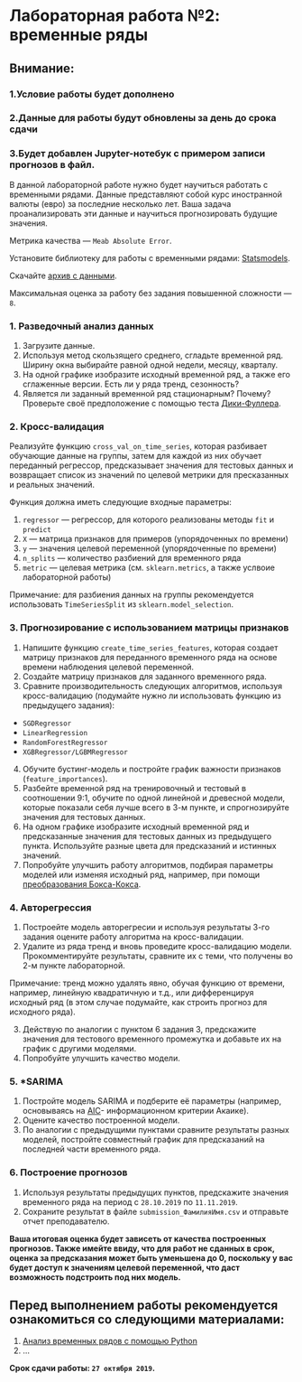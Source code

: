 ﻿# Лабораторная работа №2: временные ряды

## Внимание: 
### 1.Условие работы будет дополнено
### 2.Данные для работы будут обновлены за день до срока сдачи
### 3.Будет добавлен Jupyter-нотебук с примером записи прогнозов в файл.

В данной лабораторной работе нужно будет научиться работать с временными рядами. Данные представляют собой курс иностранной валюты (евро) за последние несколько лет. Ваша задача проанализировать эти данные и научиться прогнозировать
будущие значения.
 
Метрика качества — `Meab Absolute Error`.

Установите библиотеку для работы с временными рядами: [Statsmodels](https://www.statsmodels.org/stable/index.html).

Скачайте [архив с данными](https://drive.google.com/file/d/1fdjCswQ64LnhdNPiATE5HbmSZuKDsCSf/view?usp=sharing).

Максимальная оценка за работу без задания повышенной сложности — `8`.


### 1. Разведочный анализ данных

1. Загрузите данные.
2. Используя метод скользящего среднего, сгладьте временной ряд. Ширину окна выбирайте равной одной недели, месяцу, кварталу.
3. На одной графике изобразите исходный временной ряд, а также его сглаженные версии. Есть ли у ряда тренд, сезонность?
4. Является ли заданный временной ряд стационарным? Почему? Проверьте своё предположение с помощью теста [Дики-Фуллера](https://ru.wikipedia.org/wiki/Тест_Дики_—_Фуллера).


### 2. Кросс-валидация

Реализуйте функцию `cross_val_on_time_series`, которая разбивает обучающие данные на группы, затем для каждой из них обучает переданный регрессор, 
предсказывает значения для тестовых данных и возвращает список из значений по целевой метрики для пресказанных и реальных значений.

Функция должна иметь следующие входные параметры: 

1. `regressor` — регрессор, для которого реализованы методы `fit` и `predict`
2. `X` — матрица признаков для примеров (упорядоченных по времени)
3. `y` — значения целевой переменной (упорядоченные по времени)
4. `n_splits` — количество разбиений для временного ряда
5. `metric` — целевая метрика (см. `sklearn.metrics`, а также услвоие лабораторной работы)

Примечание: для разбиения данных на группы рекомендуется использовать `TimeSeriesSplit` из `sklearn.model_selection`.


### 3. Прогнозирование с использованием матрицы признаков

1. Напишите функцию `create_time_series_features`, которая создает матрицу признаков для переданного временного
ряда на основе времени наблюдения целевой переменной.
2. Создайте матрицу признаков для заданного временного ряда.
3. Сравните производительность следующих алгоритмов, используя кросс-валидацию 
(подумайте нужно ли использовать функцию из предыдущего задания):

* `SGDRegressor`
* `LinearRegression`
* `RandomForestRegressor`
* `XGBRegressor/LGBMRegressor`

4. Обучите бустинг-модель и постройте график важности признаков (`feature_importances`).
5. Разбейте временной ряд на тренировочный и тестовый в соотношении 9:1, обучите по одной линейной и древесной модели, которые показали 
себя лучше всего в 3-м пункте, и спрогнозируйте значения для тестовых данных. 
6. На одном графике изобразите исходный временной ряд и предсказанные значения для тестовых данных из предыдущего пункта. 
Используйте разные цвета для предсказаний и истинных значений.
7. Попробуйте улучшить работу алгоритмов, подбирая параметры моделей или изменяя исходный ряд, например, при помощи 
[преобразования Бокса-Кокса](http://www.machinelearning.ru/wiki/index.php?title=Метод_Бокса-Кокса).


### 4. Авторегрессия

1. Построейте модель авторегресии и используя результаты 3-го задания оцените работу алгоритма на кросс-валидации.
2. Удалите из ряда тренд и вновь проведите кросс-валидацию модели. Прокомментируйте результаты, сравните их с теми, что получены во 2-м
пункте лабораторной.

Примечание: тренд можно удалять явно, обучая функцию от времени, например, линейную квадратичную и т.д., или дифференцируя исходный ряд 
(в этом случае подумайте, как строить прогноз для исходного ряда).

3. Действую по аналогии с пунктом 6 задания 3, предскажите значения для тестового временного промежутка и добавьте их на график с 
другими моделями.
4. Попробуйте улучшить качество модели.
  

### 5. *SARIMA  

1. Постройте модель SARIMA и подберите её параметры (например, основываясь на 
[AIC](https://ru.wikipedia.org/wiki/Информационный_критерий_Акаике)- информационном критерии Акаике).
2. Оцените качество построенной модели.
3. По аналогии с предыдущими пунктами сравните результаты разных моделей, постройте совместный график для предсказаний на последней части 
временного ряда.


### 6. Построение прогнозов

1. Используя результаты предыдущих пунктов, предскажите значения временного ряда на период с `28.10.2019` по `11.11.2019`. 
2. Сохраните результат в файле `submission_ФамилияИмя.csv` и отправьте отчет преподавателю.


__Ваша итоговая оценка будет зависеть от качества построенных прогнозов. Также имейте ввиду, что для работ не сданных в срок, 
оценка за предсказания может быть уменьшена до 0, поскольку у вас будет доступ к значениям целевой переменной, что даст возможность
подстроить под них модель.__


## Перед выполнением работы рекомендуется ознакомиться со следующими материалами:
1. [Анализ временных рядов с помощью Python](https://habr.com/ru/company/ods/blog/327242/)
2. ...

__Срок сдачи работы: `27 октября 2019`.__
